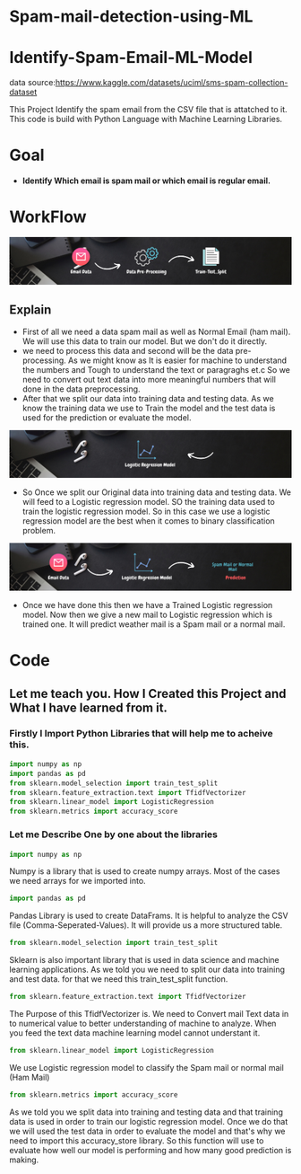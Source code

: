 # Spam-mail-detection-using-ML
# Identify-Spam-Email-ML-Model
data source:https://www.kaggle.com/datasets/uciml/sms-spam-collection-dataset

This Project Identify the spam email from the CSV file that is attatched to it. This code is build with Python Language with Machine Learning Libraries.

# Goal
- #### Identify Which email is spam mail or which email is regular email.

# WorkFlow
![Screenshot](1.png)

## Explain
- First of all we need a data spam mail as well as Normal Email (ham mail). We will use this data to train our model. But we don't do it directly.
- we need to process this data and second will be the data pre-processing. As we might know as It is easier for machine to understand the numbers and Tough
to understand the text or paragraghs et.c So we need to convert out text data into more meaningful numbers that will done in the data preprocessing.
- After that we split our data into training data and testing data. As we know the training data we use to Train the model and the test data is used for the
prediction or evaluate the model.

![Screenshot](2.png)

- So Once we split our Original data into training data and testing data. We will feed to a Logistic regression model. SO the training data used to train the logistic regression
model. So in this case we use a logistic regression model are the best when it comes to binary classification problem.

![Screenshot](3.png)

- Once we have done this then we have a Trained Logistic regression model. Now then we give a new mail to Logistic regression which is trained one. It will predict weather
mail is a Spam mail or a normal mail.

# Code

## Let me teach you. How I Created this Project and What I have learned from it.

### Firstly I Import Python Libraries that will help me to acheive this.

```python
import numpy as np
import pandas as pd
from sklearn.model_selection import train_test_split
from sklearn.feature_extraction.text import TfidfVectorizer
from sklearn.linear_model import LogisticRegression
from sklearn.metrics import accuracy_score
```
### Let me Describe One by one about the libraries
```python
import numpy as np
```
Numpy is a library that is used to create numpy arrays. Most of the cases we need arrays for we imported into.

```python
import pandas as pd
```
Pandas Library is used to create DataFrams. It is helpful to analyze the CSV file (Comma-Seperated-Values). It will provide us a more structured table.

```python
from sklearn.model_selection import train_test_split
```
Sklearn is also important library that is used in data science and machine learning applications. As we told you we need to split our data into training and test data.
for that we need this train_test_split function.

```python
from sklearn.feature_extraction.text import TfidfVectorizer
```
The Purpose of this TfidfVectorizer is. We need to Convert mail Text data in to numerical value to better understanding of machine to analyze. When you feed the text data
machine learning model cannot understant it.

```python
from sklearn.linear_model import LogisticRegression
```
We use Logistic regression model to classify the Spam mail or normal mail (Ham Mail)

```python
from sklearn.metrics import accuracy_score
```
As we told you we split data into training and testing data and that training data is used in order to train our logistic regression model. Once we do that we will used
the test data in order to evaluate the model and that's why we need to import this accuracy_store library. So this function will use to evaluate how well our model is 
performing and how many good prediction is making.
